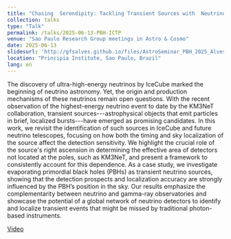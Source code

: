```yaml
---
title: "Chasing  Serendipity: Tackling Transient Sources with  Neutrino Telescopes"
collection: talks
type: "Talk"
permalink: /talks/2025-06-13-PBH-ICTP
venue: "Sao Paulo Research Group meetings in Astro & Cosmo"
date: 2025-06-13
slidesurl: 'http://gfsalves.github.io/files/AstroSeminar_PBH_2025_Alves_Gustavo.pdf'
location: "Principia Institute, Sao Paulo, Brazil"
lang: en
---
```


The discovery of ultra-high-energy neutrinos by IceCube marked the beginning of neutrino astronomy. Yet, the origin and production mechanisms of these neutrinos remain open questions. With the recent observation of the highest-energy neutrino event to date by the KM3NeT collaboration, transient sources---astrophysical objects that emit particles in brief, localized bursts---have emerged as promising candidates. In this work, we revisit the identification of such sources in IceCube and future neutrino telescopes, focusing on how both the timing and sky localization of the source affect the detection sensitivity. We highlight the crucial role of the source's right ascension in determining the effective area of detectors not located at the poles, such as KM3NeT, and present a framework to consistently account for this dependence. As a case study, we investigate evaporating primordial black holes (PBHs) as transient neutrino sources, showing that the detection prospects and localization accuracy are strongly influenced by the PBH’s position in the sky. Our results emphasize the complementarity between neutrino and gamma-ray observatories and showcase the potential of a global network of neutrino detectors to identify and localize transient events that might be missed by traditional photon-based instruments.

[Video](https://www.youtube.com/watch?v=0puIn1XBw-g&ab_channel=ICTP-SAIFR)
